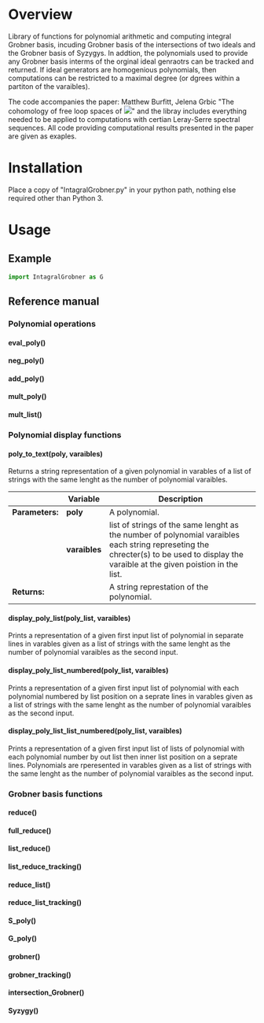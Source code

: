 # Overview

Library of functions for polynomial arithmetic and computing integral Grobner basis, incuding Grobner basis of the intersections of two ideals and the Grobner basis of Syzygys. In addtion, the polynomials used to provide any Grobner basis interms of the orginal ideal genraotrs can be tracked and returned. If ideal generators are homogenious polynomials, then computations can be restricted to a maximal degree (or dgrees within a partiton of the varaibles).

The code accompanies the paper: Matthew Burfitt, Jelena Grbic "The cohomology of free loop spaces of <img src="https://render.githubusercontent.com/render/math?math=SU(n %2B 1)/T^n">" and the libray includes everything needed to be applied to computations with certian Leray-Serre spectral sequences. All code providing computational results presented in the paper are given as exaples.

# Installation

Place a copy of "IntagralGrobner.py" in your python path, nothing else required other than Python 3.

# Usage

## Example

```python
import IntagralGrobner as G
```

## Reference manual

### Polynomial operations

#### eval_poly()

#### neg_poly()

#### add_poly()

#### mult_poly()

#### mult_list()


### Polynomial display functions

#### poly_to_text(poly, varaibles)

Returns a string representation of a given polynomial in varables of a list of strings with the same lenght as the number of polynomial varaibles.

|  | Variable | Description |
| ------------ | ------------- | ------------- |
| **Parameters:** | **poly** | A polynomial. |
| | **varaibles** | list of strings of the same lenght as the number of polynomial varaibles each string represeting the chrecter(s) to be used to display the varaible at the given poistion in the list. |
| **Returns:** | | A string represtation of the polynomial. |


#### display_poly_list(poly_list, varaibles)

Prints a representation of a given first input list of polynomial in separate lines in varables given as a list of strings with the same lenght as the number of polynomial varaibles as the second input.

#### display_poly_list_numbered(poly_list, varaibles)

Prints a representation of a given first input list of polynomial with each polynomial numbered by list position on a seprate lines in varables given as a list of strings with the same lenght as the number of polynomial varaibles as the second input.

#### display_poly_list_list_numbered(poly_list, varaibles)

Prints a representation of a given first input list of lists of polynomial with each polynomial number by out list then inner list position on a seprate lines. Polynomials are rperesented in varables given as a list of strings with the same lenght as the number of polynomial varaibles as the second input.


### Grobner basis functions

#### reduce()

#### full_reduce()

#### list_reduce()

#### list_reduce_tracking()

#### reduce_list()

#### reduce_list_tracking()

#### S_poly()

#### G_poly()

#### grobner()

#### grobner_tracking()

#### intersection_Grobner()

#### Syzygy()
